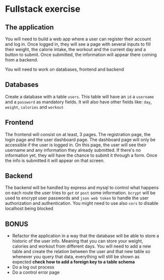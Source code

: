 # Fullstack exercise

## The application

You will need to build a web app where a user can register their account and log in. Once logged in, they will see a page with several inputs to fill their weight, the calorie intake, the workout and the current day and a button to submit. Once submitted, the information will appear there coming from a backend.

You will need to work on databases, frontend and backend

## Databases

 Create a database with a table `users`. This table will have an `id` a `username` and a  `password` as mandatory fields. It will also have other fields like: `day`, `weight`, `calories` and `workout`

 ## Frontend

 The frontend will consist on at least, 3 pages. The registration page, the login page and the user dashboard page.
 The dashboard page will only be accessible if the user is logged in.
 On this page, the user will see their username and any information they already submitted. If there's no information yet, they will have the chance to submit it through a form.
 Once the info is submitted it will appear on that screen.

 ## Backend

 The backend will be handled by express and mysql to control what happens on each route the user tries to `get` or `post` some information.
 `bcrypt` will be used to encrypt user passwords and `json web token` to handle the user  authorization and authentication.
 You might need to use also `cors` to disable localhost being blocked

 ## BONUS

 - Refactor the application in a way that the database will be able to store a historic of the user info. Meaning that you can store your weight, calories and workout from different days.
 You will need to add a new table and create the relation between the user and that new table so whenever you query that data, everything will still be shown as expected **check how to add a foreign key to a table schema**
 - Do a log out process
 - Do a control error page
